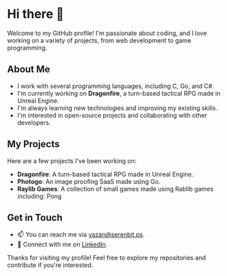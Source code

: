 # Hi there 👋

Welcome to my GitHub profile! I'm passionate about coding, and I love working on a variety of projects, from web development to game programming.

## About Me

- I work with several programming languages, including C, Go, and C#.
- I'm currently working on **Dragonfire**, a turn-based tactical RPG made in Unreal Engine.
- I'm always learning new technologies and improving my existing skills.
- I'm interested in open-source projects and collaborating with other developers.

## My Projects

Here are a few projects I've been working on:

- **Dragonfire**: A turn-based tactical RPG made in Unreal Engine. 
- **Photogo**: An image proofing SaaS made using Go.
- **Raylib Games**: A collection of small games made using Rablib games including: Pong

## Get in Touch

- 📫 You can reach me via [yazan@serenbit.ps](mailto:yazan@serenbit.ps).
- 💼 Connect with me on [LinkedIn](https://www.linkedin.com/in/eyazan).

Thanks for visiting my profile! Feel free to explore my repositories and contribute if you're interested.
